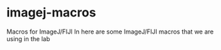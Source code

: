 # imagej-macros
Macros for ImageJ/FIJI
In here are some ImageJ/FIJI macros that we are using in the lab
